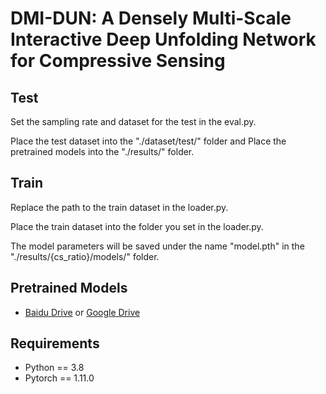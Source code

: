 # DMI-DUN: A Densely Multi-Scale Interactive Deep Unfolding Network for Compressive Sensing

## Test
Set the sampling rate and dataset for the test in the eval.py.

Place the test dataset into the "./dataset/test/" folder and Place the pretrained models into the "./results/" folder.

## Train
Replace the path to the train dataset in the loader.py.

Place the train dataset into the folder you set in the loader.py.

The model parameters will be saved under the name "model.pth" in the "./results/{cs_ratio}/models/" folder.

## Pretrained Models
- [Baidu Drive](https://pan.baidu.com/s/1bNS0zs5shhjhP3moceAOWQ?pwd=0929) or [Google Drive](https://drive.google.com/file/d/1xddsySZEbRo2ksd3Bb1sI0uOBQg0PbO_/view?usp=sharing)

## Requirements
- Python == 3.8
- Pytorch == 1.11.0

